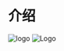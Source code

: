 # 介绍

![logo](/assets/img/logo-64.png)
<img src="$withBase('/assets/img/logo-64.png)" alt="Logo" />
